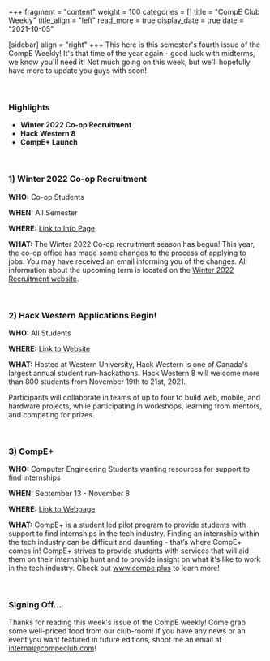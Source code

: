 +++
fragment = "content"
weight = 100
categories = []
title = "CompE Club Weekly"
title_align = "left"
read_more = true
display_date = true
date = "2021-10-05"

[sidebar]
align = "right"
+++
This here is this semester's fourth issue of the CompE Weekly! It's that time of the year again - good luck with midterms, we know you'll need it! Not much going on this week, but we'll hopefully have more to update you guys with soon!


</br>

### Highlights

* **Winter 2022 Co-op Recruitment**
* **Hack Western 8**
* **CompE+ Launch**



</br>

### 1)  Winter 2022 Co-op Recruitment

**WHO:** Co-op Students

**WHEN:** All Semester

**WHERE:** [Link to Info Page](https://www.ualberta.ca/engineering/co-op/students/winter-recruitment.html)

**WHAT:** The Winter 2022 Co-op recruitment season has begun! This year, the co-op office has made some changes to the process of applying to jobs. You may have received an email informing you of the changes. All information about the upcoming term is located on the [Winter 2022 Recruitment website](https://www.ualberta.ca/engineering/co-op/students/winter-recruitment.html).



</br>

### 2)  Hack Western Applications Begin!

**WHO:** All Students

**WHERE:** [Link to Website](https://www.hackwestern.com/)

**WHAT:** Hosted at Western University, Hack Western is one of Canada's largest annual student run-hackathons. Hack Western 8 will welcome more than 800 students from November 19th to 21st, 2021.

Participants will collaborate in teams of up to four to build web, mobile, and hardware projects, while participating in workshops, learning from mentors, and competing for prizes.



</br>

### 3)  CompE+

**WHO:** Computer Engineering Students wanting resources for support to find internships

**WHEN:** September 13 - November 8

**WHERE:** [Link to Webpage](https://www.compe.plus)

**WHAT:** CompE+ is a student led pilot program to provide students with support to find internships in the tech industry. Finding an internship within the tech industry can be difficult and daunting - that’s where CompE+ comes in! CompE+ strives to provide students with services that will aid them on their internship hunt and to provide insight on what it's like to work in the tech industry. Check out www.compe.plus to learn more!



</br>

### Signing Off...

Thanks for reading this week's issue of the CompE weekly! Come grab some well-priced food from our club-room! If you have any news or an event you want featured in future editions, shoot me an email at [internal@compeclub.com](mailto:internal@compeclub.com)!
